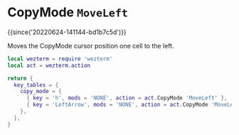 # CopyMode `MoveLeft`

{{since('20220624-141144-bd1b7c5d')}}

Moves the CopyMode cursor position one cell to the left.

```lua
local wezterm = require 'wezterm'
local act = wezterm.action

return {
  key_tables = {
    copy_mode = {
      { key = 'h', mods = 'NONE', action = act.CopyMode 'MoveLeft' },
      { key = 'LeftArrow', mods = 'NONE', action = act.CopyMode 'MoveLeft' },
    },
  },
}
```
